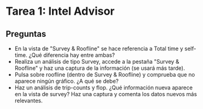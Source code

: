 # Tarea 1: Intel Advisor

## Preguntas
* En la vista de "Survey & Roofline" se hace referencia a Total time y self-time. ¿Qué diferencia hay entre ambas?
* Realiza un análisis de tipo Survey, accede a  la pestaña "Survey & Roofline" y haz una captura de la información (se usará
más tarde).
* Pulsa sobre roofline (dentro de Survey & Roofline) y comprueba que no aparece ningún gráfico. ¿A qué se debe?
* Haz un análisis de trip-counts y flop. ¿Qué información nueva aparece en la vista de survey? Haz una captura y comenta
los datos nuevos más relevantes.